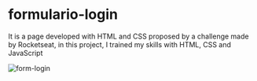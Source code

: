 # formulario-login

It is a page developed with HTML and CSS proposed by a challenge made by Rocketseat, in this project, I trained my skills with HTML, CSS and JavaScript

![form-login](https://user-images.githubusercontent.com/17939912/162638800-22306a7a-3c6e-477a-83e3-28ea4f100169.gif)
